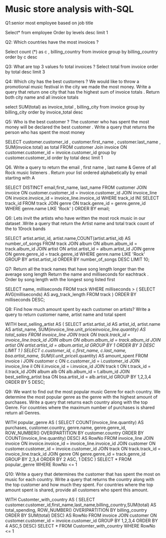 # Music store analysis with-SQL

Q1:senior most employee based on job title

Select* from employee
Order by levels desc
limit 1

Q2: Which countries have the most invoices ?

Select count (*) as c , billing_country 
from invoice 
group by billing_country 
order by c desc 

Q3: What are top 3 values fo total invoices ?
Select total from invoice 
order by total desc
limit 3

Q4: Which city has the best customers ? We would like to throw a promotional music festival in the city we made the most money. Write a query that return one city that has the highest sum of invoice totals . Return both city name and all invoice totals 

select SUM(total)  as invoice_total , billing_city 
from invoice 
group by billing_city
order by invoice_total desc

Q5: Who is the best customer ? The customer who has spent the most money will be declared the best customer . Write a query that returns the person who has spent the most money 

SELECT customer.customer_id , customer.first_name , customer.last_name , SUM(invoice.total) as total
FROM customer 
Join invoice ON customer.customer_id = invoice.customer_id
group by customer.customer_id
order by total desc
limit 1

Q6. Write a query to return the email , first name , last name & Genre of all Rock music listeners . Return  your list ordered alphabetically by email starting with A 

SELECT DISTINCT email,first_name, last_name
FROM customer
JOIN invoice ON customer.customer_id = invoice.customer_id
JOIN invoice_line ON invoice.invoice_id = invoice_line.invoice_id
WHERE track_id IN(
	SELECT track_id FROM track
	JOIN genre ON track.genre_id = genre.genre_id
	WHERE genre.name LIKE 'Rock'
)
ORDER BY email;

Q6: Lets invit the artists who have written the most rock music in our dataset .Write a query that return the Artist name and total track count of the to 10rock bands 

SELECT artist.artist_id, artist.name,COUNT(artist.artist_id) AS number_of_songs
FROM track
JOIN album ON album.album_id = track.album_id
JOIN artist ON artist.artist_id = album.artist_id
JOIN genre ON genre.genre_id = track.genre_id
WHERE genre.name LIKE 'Rock'
GROUP BY artist.artist_id
ORDER BY number_of_songs DESC
LIMIT 10;

Q7: Return all the track names that have song length longer than the average song length
Return the name and milliseconds for eachtrack . Order by song length with the longest song listed first 

SELECT name, milliseconds
FROM track
WHERE milliseconds > (
	SELECT AVG(milliseconds) AS avg_track_length
	FROM track )
ORDER BY milliseconds DESC;

Q8: Find how much amount spent by each customer on artists? Write a query to return customer name, artist name and total spent 

WITH best_selling_artist AS (
	SELECT artist.artist_id AS artist_id, artist.name AS artist_name, SUM(invoice_line.unit_price*invoice_line.quantity) AS total_sales
	FROM invoice_line
	JOIN track ON track.track_id = invoice_line.track_id
	JOIN album ON album.album_id = track.album_id
	JOIN artist ON artist.artist_id = album.artist_id
	GROUP BY 1
	ORDER BY 3 DESC
	LIMIT 1
)
SELECT c.customer_id, c.first_name, c.last_name, bsa.artist_name, SUM(il.unit_price*il.quantity) AS amount_spent
FROM invoice i
JOIN customer c ON c.customer_id = i.customer_id
JOIN invoice_line il ON il.invoice_id = i.invoice_id
JOIN track t ON t.track_id = il.track_id
JOIN album alb ON alb.album_id = t.album_id
JOIN best_selling_artist bsa ON bsa.artist_id = alb.artist_id
GROUP BY 1,2,3,4
ORDER BY 5 DESC;

Q9: We want to find out the most popular music Genre for each country. We determine the most popular genre as the genre 
with the highest amount of purchases. Write a query that returns each country along with the top Genre. For countries where 
the maximum number of purchases is shared return all Genres.

WITH popular_genre AS 
(
    SELECT COUNT(invoice_line.quantity) AS purchases, customer.country, genre.name, genre.genre_id, 
	ROW_NUMBER() OVER(PARTITION BY customer.country ORDER BY COUNT(invoice_line.quantity) DESC) AS RowNo 
    FROM invoice_line 
	JOIN invoice ON invoice.invoice_id = invoice_line.invoice_id
	JOIN customer ON customer.customer_id = invoice.customer_id
	JOIN track ON track.track_id = invoice_line.track_id
	JOIN genre ON genre.genre_id = track.genre_id
	GROUP BY 2,3,4
	ORDER BY 2 ASC, 1 DESC
)
SELECT * FROM popular_genre WHERE RowNo <= 1

Q10: Write a query that determines the customer that has spent the most on music for each country. 
Write a query that returns the country along with the top customer and how much they spent. 
For countries where the top amount spent is shared, provide all customers who spent this amount.

WITH Customter_with_country AS (
		SELECT customer.customer_id,first_name,last_name,billing_country,SUM(total) AS total_spending,
	    ROW_NUMBER() OVER(PARTITION BY billing_country ORDER BY SUM(total) DESC) AS RowNo 
		FROM invoice
		JOIN customer ON customer.customer_id = invoice.customer_id
		GROUP BY 1,2,3,4
		ORDER BY 4 ASC,5 DESC)
SELECT * FROM Customter_with_country WHERE RowNo <= 1

